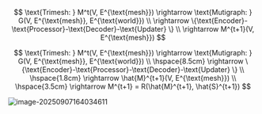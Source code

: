 














$$
\text{Trimesh: } M^t(V, E^{\text{mesh}})
\rightarrow \text{Mutigraph: } G(V, E^{\text{mesh}}, E^{\text{world}})
 \\
\rightarrow \{\text{Encoder}-\text{Processor}-\text{Decoder}-\text{Updater} \}
\\
\rightarrow M^{t+1}(V, E^{\text{mesh}})
$$








$$
\text{Trimesh: } M^t(V, E^{\text{mesh}}) \rightarrow \text{Mutigraph: } G(V, E^{\text{mesh}}, E^{\text{world}}) 
\\ \hspace{8.5cm} 
\rightarrow \{\text{Encoder}-\text{Processor}-\text{Decoder}-\text{Updater} \} 
\\ \hspace{1.8cm} 
\rightarrow \hat{M}^{t+1}(V, E^{\text{mesh}})
\\ \hspace{3.5cm} 
\rightarrow M^{t+1} = R(\hat{M}^{t+1}, \hat{S}^{t+1})
$$





![image-20250907164034611](C:\Users\baiix\AppData\Roaming\Typora\typora-user-images\image-20250907164034611.png)







